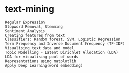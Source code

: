 # text-mining
    Regular Expression
    Stopword Removal, Stemming
    Sentiment Analysis
    Creating features from text 
    Classifiers: Random forest, SVM, Logistic Regression
    Term Frequency and Inverse Document Frequency (TF-IDF)
    Visualising text data and model
    Topic Modelling - Latent Dirichlet Allocation (LDA) 
    LDA for visualising pool of words 
    Representations using matplotlib 
    Apply Deep Learning(word embedding)
